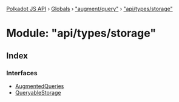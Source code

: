 [Polkadot JS API](../README.md) › [Globals](../globals.md) › ["augment/query"](_augment_query_.md) › ["api/types/storage"](_augment_query_._api_types_storage_.md)

# Module: "api/types/storage"

## Index

### Interfaces

* [AugmentedQueries](../interfaces/_augment_query_._api_types_storage_.augmentedqueries.md)
* [QueryableStorage](../interfaces/_augment_query_._api_types_storage_.queryablestorage.md)
